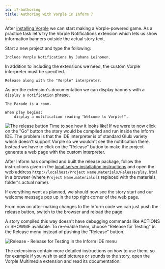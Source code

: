 ```yaml
---
id: i7-authoring
title: Authoring with Vorple in Inform 7
---
```


After [installing Vorple](i7-installation.md) we can start making a 
Vorple-powered game. As a practice task let's try the Vorple Notifications 
extension which lets us show information banners outside the actual story text. 

Start a new project and type the following:

```inform7
Include Vorple Notifications by Juhana Leinonen.
```

In addition to including the extensions we need, the custom Vorple interpreter 
must be specified.

```inform7
Release along with the "Vorple" interpreter.
```

As per the extension's documentation we can display banners with a
`display a notification` phrase.

```inform7
The Parade is a room.

When play begins:
    display a notification reading "Welcome to Vorple!".
```

<img src="/img/release-button.png" alt="The release button" class="float-right">
Time to see how it looks like! If we were to now click on the "Go" button the 
story would be compiled and run inside the Inform IDE. The problem is that the 
IDE interpreter is of standard Glulx variety which doesn't support Vorple so we 
wouldn't see the notification there. Instead we have to click on the "Release" 
button to make the project generate a web page with the custom interpreter.

After Inform has compiled and built the release package, follow the instructions
given in the [local server installation instructions](localhost.md) and open the
web address `http://localhost/Project Name.materials/Release/play.html` in a
browser (where `Project Name.materials` is replaced with the materials folder's 
actual name). 

If everything went as planned, we should now see the story start and our welcome
message pop up in the top right corner of the web page.

From now on after making changes to the Inform code we can just push the release
button, switch to the browser and reload the page.

A story compiled this way doesn't have debugging commands like ACTIONS or SHOWME 
available. To re-enable them, choose "Release for Testing" in the Release menu 
instead of pushing the "Release" button.

![Release - Release for Testing in the Inform IDE menu](/img/release-for-testing.png)

The extensions contain more detailed instructions on how to use them, so for example
if you wish to add pictures or sounds to the story, open the Vorple Multimedia
extension and read its documentation.

